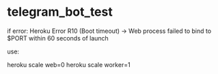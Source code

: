 # telegram_bot_test

if error: Heroku Error R10 (Boot timeout) -> Web process failed to bind to $PORT within 60 seconds of launch

use:

heroku scale web=0
heroku scale worker=1
